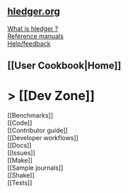 ## [hledger.org](http://hledger.org)

[What is hledger ?](http://hledger.org/intro.html)  
[Reference manuals](http://hledger.org/manual.html)  
[Help/feedback](http://hledger.org#help)  

## [[User Cookbook|Home]]

# > [[Dev Zone]]

[[Benchmarks]]  
[[Code]]  
[[Contributor guide]]  
[[Developer workflows]]  
[[Docs]]  
[[Issues]]  
[[Make]]  
[[Sample journals]]  
[[Shake]]  
[[Tests]]  
